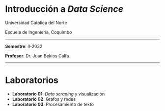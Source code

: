 # Introducción a *Data Science*

Universidad Católica del Norte

Escuela de Ingeniería, Coquimbo

---

**Semestre**: II-2022

**Profesor**: Dr. Juan Bekios Calfa

---

# Laboratorios

* **Laboratorio 01**: *Data scraping* y visualización
* **Laboratorio 02**: Grafos y redes
* **Laboratorio 03**: Procesamiento de texto
